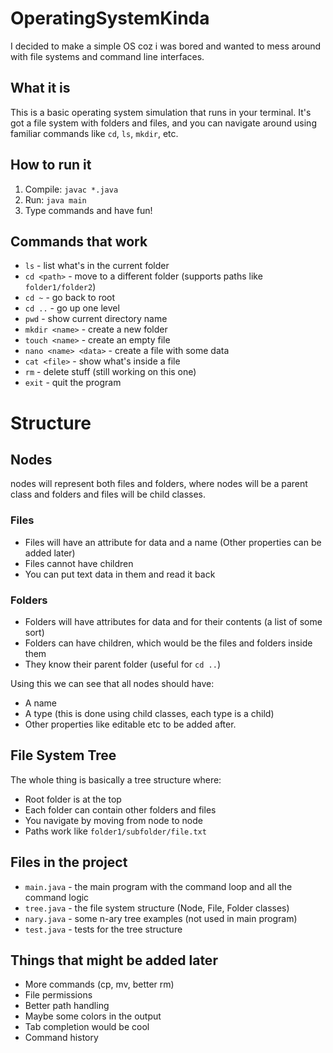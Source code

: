 # OperatingSystemKinda
I decided to make a simple OS coz i was bored and wanted to mess around with file systems and command line interfaces.

## What it is
This is a basic operating system simulation that runs in your terminal. It's got a file system with folders and files, and you can navigate around using familiar commands like `cd`, `ls`, `mkdir`, etc.

## How to run it
1. Compile: `javac *.java`
2. Run: `java main`
3. Type commands and have fun!

## Commands that work
- `ls` - list what's in the current folder
- `cd <path>` - move to a different folder (supports paths like `folder1/folder2`)
- `cd ~` - go back to root
- `cd ..` - go up one level
- `pwd` - show current directory name
- `mkdir <name>` - create a new folder
- `touch <name>` - create an empty file
- `nano <name> <data>` - create a file with some data
- `cat <file>` - show what's inside a file
- `rm` - delete stuff (still working on this one)
- `exit` - quit the program

# Structure
## Nodes
nodes will represent both files and folders, where nodes will be a parent class and folders and files will be child classes. 

### Files
- Files will have an attribute for data and a name (Other properties can be added later)
- Files cannot have children
- You can put text data in them and read it back

### Folders
- Folders will have attributes for data and for their contents (a list of some sort)
- Folders can have children, which would be the files and folders inside them
- They know their parent folder (useful for `cd ..`)

Using this we can see that all nodes should have:
- A name
- A type (this is done using child classes, each type is a child)
- Other properties like editable etc to be added after.

## File System Tree
The whole thing is basically a tree structure where:
- Root folder is at the top
- Each folder can contain other folders and files
- You navigate by moving from node to node
- Paths work like `folder1/subfolder/file.txt`

## Files in the project
- `main.java` - the main program with the command loop and all the command logic
- `tree.java` - the file system structure (Node, File, Folder classes)
- `nary.java` - some n-ary tree examples (not used in main program)
- `test.java` - tests for the tree structure

## Things that might be added later
- More commands (cp, mv, better rm)
- File permissions
- Better path handling
- Maybe some colors in the output
- Tab completion would be cool
- Command history
